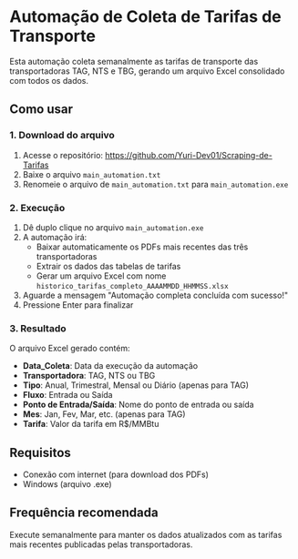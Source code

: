# Automação de Coleta de Tarifas de Transporte

Esta automação coleta semanalmente as tarifas de transporte das transportadoras TAG, NTS e TBG, gerando um arquivo Excel consolidado com todos os dados.

## Como usar

### 1. Download do arquivo
1. Acesse o repositório: https://github.com/Yuri-Dev01/Scraping-de-Tarifas
2. Baixe o arquivo `main_automation.txt`
3. Renomeie o arquivo de `main_automation.txt` para `main_automation.exe`

### 2. Execução
1. Dê duplo clique no arquivo `main_automation.exe`
2. A automação irá:
   - Baixar automaticamente os PDFs mais recentes das três transportadoras
   - Extrair os dados das tabelas de tarifas
   - Gerar um arquivo Excel com nome `historico_tarifas_completo_AAAAMMDD_HHMMSS.xlsx`
3. Aguarde a mensagem "Automação completa concluída com sucesso!"
4. Pressione Enter para finalizar

### 3. Resultado
O arquivo Excel gerado contém:
- **Data_Coleta**: Data da execução da automação
- **Transportadora**: TAG, NTS ou TBG
- **Tipo**: Anual, Trimestral, Mensal ou Diário (apenas para TAG)
- **Fluxo**: Entrada ou Saída
- **Ponto de Entrada/Saída**: Nome do ponto de entrada ou saída
- **Mes**: Jan, Fev, Mar, etc. (apenas para TAG)
- **Tarifa**: Valor da tarifa em R$/MMBtu

## Requisitos

- Conexão com internet (para download dos PDFs)
- Windows (arquivo .exe)

## Frequência recomendada

Execute semanalmente para manter os dados atualizados com as tarifas mais recentes publicadas pelas transportadoras.

